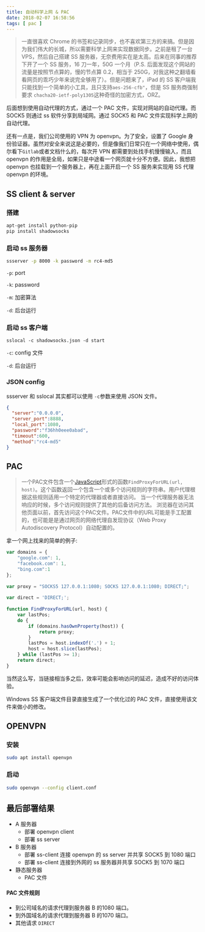 ```yaml
---
title: 自动科学上网 & PAC 
date: 2018-02-07 16:58:56
tags: [ pac ]
---
```




>   一直很喜欢 Chrome 的书签和记录同步，也不喜欢第三方的来搞。但是因为我们伟大的长城，所以需要科学上网来实现数据同步。之前是租了一台 VPS，然后自己搭建 SS 服务器，无奈费用实在是太高。后来在同事的推荐下开了一个 SS 服务，16 刀一年，50G 一个月（P.S. 后面发现这个网站的流量是按照节点算的，慢的节点算 0.2，相当于 250G，对我这种之翻墙看看网页的乖巧少年来说完全够用了）。但是问题来了，iPad 的 SS 客户端我只能找到一个简单的小工具，且只支持`aes-256-cfb"`，但是 SS 服务商强制要求 `chacha20-ietf-poly1305`这种奇怪的加密方式，ORZ。



后面想到使用自动代理的方式，通过一个 PAC 文件，实现对网站的自动代理。而 SOCK5 则通过 ss 软件分享到局域网。通过 SOCK5 和 PAC 文件实现科学上网的自动代理。

还有一点是，我们公司使用的 VPN 为 openvpn。为了安全，设置了 Google 身份验证器。虽然对安全来说这是必要的，但是像我们日常只在一个网络中使用，偶尔看下`Gitlab`或者文档什么的，每次开 VPN 都需要到处找手机慢慢输入，而且 openvpn 的作用是全局，如果只是中途看一个网页就十分不方便。因此，我想把 openvpn 也挂载到一个服务器上，再在上面开启一个 SS 服务来实现用 SS 代理 openvpn 的环境。



## SS client & server

### 搭建

```bash
apt-get install python-pip
pip install shadowsocks
```



### 启动 ss 服务器

```sh
ssserver -p 8000 -k password -m rc4-md5
```

`-p`: port

`-k`:  password

`-m`: 加密算法

`-d`: 后台运行

### 启动 ss 客户端

```Sh
sslocal -c shadowsocks.json -d start
```

`-c`: config 文件

`-d`: 后台运行



### JSON config

ssserver 和 sslocal 其实都可以使用 `-c`参数来使用 JSON 文件。

```json
{
  "server":"0.0.0.0", 
  "server_port":8888, 
  "local_port":1080, 
  "password":"f36hh0eee0abad", 
  "timeout":600, 
  "method":"rc4-md5" 
}
```

## PAC

> 一个PAC文件包含一个[JavaScript](https://baike.baidu.com/item/JavaScript)形式的函数`FindProxyForURL(url, host)`。这个函数返回一个包含一个或多个访问规则的字符串。用户代理根据这些规则适用一个特定的代理器或者直接访问。 当一个代理服务器无法响应的时候，多个访问规则提供了其他的后备访问方法。 浏览器在访问其他页面以前，首先访问这个PAC文件。PAC文件中的URL可能是手工配置的，也可能是是通过网页的网络代理自发现协议（Web Proxy Autodiscovery Protocol）自动配置的。

拿一个网上找来的简单的例子:

```js
var domains = {
    "google.com": 1,
    "facebook.com": 1,
    "bing.com":1
};
 
var proxy = "SOCKS5 127.0.0.1:1080; SOCKS 127.0.0.1:1080; DIRECT;";
 
var direct = 'DIRECT;';
 
function FindProxyForURL(url, host) {
    var lastPos;
    do {
        if (domains.hasOwnProperty(host)) {
            return proxy;
        }
        lastPos = host.indexOf('.') + 1;
        host = host.slice(lastPos);
    } while (lastPos >= 1);
    return direct;
}
```

当然这么写，当链接相当多之后，效率可能会影响访问的延迟，造成不好的访问体验。

Windows SS 客户端文件目录直接生成了一个优化过的 PAC 文件，直接使用该文件来做小的修改。

## OPENVPN

### 安装

```sh
sudo apt install openvpn
```

### 启动

```sh
sudo openvpn --config client.conf
```

## 最后部署结果

* A 服务器
  * 部署 openvpn client
  * 部署 ss server
* B 服务器
  * 部署 ss-client 连接 openvpn 的 ss server 并共享 SOCK5 到 1080 端口
  * 部署 ss-client 连接到外网的 ss 服务器并共享 SOCK5 到 1070 端口
* 静态服务器
  * PAC 文件



#### PAC 文件规则

* 到公司域名的请求代理到服务器 B 的1080 端口。
* 到外国域名的请求代理到服务器 B 的1070 端口。
* 其他请求 `DIRECT`





